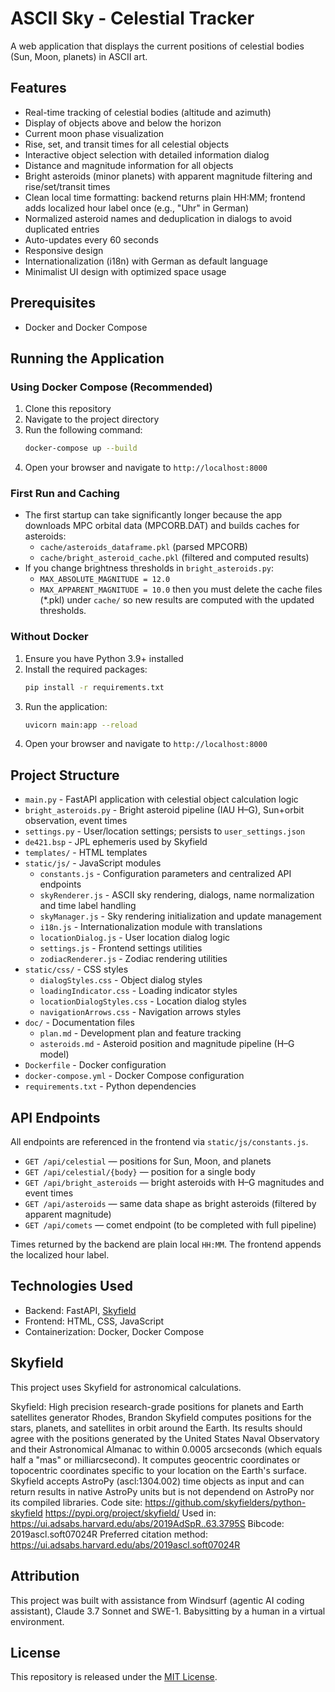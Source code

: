 # ASCII Sky - Celestial Tracker

A web application that displays the current positions of celestial bodies (Sun, Moon, planets) in ASCII art.

## Features

- Real-time tracking of celestial bodies (altitude and azimuth)
- Display of objects above and below the horizon
- Current moon phase visualization
- Rise, set, and transit times for all celestial objects
- Interactive object selection with detailed information dialog
- Distance and magnitude information for all objects
- Bright asteroids (minor planets) with apparent magnitude filtering and rise/set/transit times
- Clean local time formatting: backend returns plain HH:MM; frontend adds localized hour label once (e.g., "Uhr" in German)
- Normalized asteroid names and deduplication in dialogs to avoid duplicated entries
- Auto-updates every 60 seconds
- Responsive design
- Internationalization (i18n) with German as default language
- Minimalist UI design with optimized space usage

## Prerequisites

- Docker and Docker Compose

## Running the Application

### Using Docker Compose (Recommended)

1. Clone this repository
2. Navigate to the project directory
3. Run the following command:
   ```bash
   docker-compose up --build
   ```
4. Open your browser and navigate to `http://localhost:8000`

### First Run and Caching

- The first startup can take significantly longer because the app downloads MPC orbital data (MPCORB.DAT) and builds caches for asteroids:
  - `cache/asteroids_dataframe.pkl` (parsed MPCORB)
  - `cache/bright_asteroid_cache.pkl` (filtered and computed results)
- If you change brightness thresholds in `bright_asteroids.py`:
  - `MAX_ABSOLUTE_MAGNITUDE = 12.0`
  - `MAX_APPARENT_MAGNITUDE = 10.0`
  then you must delete the cache files (*.pkl) under `cache/` so new results are computed with the updated thresholds.

### Without Docker

1. Ensure you have Python 3.9+ installed
2. Install the required packages:
   ```bash
   pip install -r requirements.txt
   ```
3. Run the application:
   ```bash
   uvicorn main:app --reload
   ```
4. Open your browser and navigate to `http://localhost:8000`

## Project Structure

- `main.py` - FastAPI application with celestial object calculation logic
- `bright_asteroids.py` - Bright asteroid pipeline (IAU H–G), Sun+orbit observation, event times
- `settings.py` - User/location settings; persists to `user_settings.json`
- `de421.bsp` - JPL ephemeris used by Skyfield
- `templates/` - HTML templates
- `static/js/` - JavaScript modules
  - `constants.js` - Configuration parameters and centralized API endpoints
  - `skyRenderer.js` - ASCII sky rendering, dialogs, name normalization and time label handling
  - `skyManager.js` - Sky rendering initialization and update management
  - `i18n.js` - Internationalization module with translations
  - `locationDialog.js` - User location dialog logic
  - `settings.js` - Frontend settings utilities
  - `zodiacRenderer.js` - Zodiac rendering utilities
- `static/css/` - CSS styles
  - `dialogStyles.css` - Object dialog styles
  - `loadingIndicator.css` - Loading indicator styles
  - `locationDialogStyles.css` - Location dialog styles
  - `navigationArrows.css` - Navigation arrows styles
- `doc/` - Documentation files
  - `plan.md` - Development plan and feature tracking
  - `asteroids.md` - Asteroid position and magnitude pipeline (H–G model)
- `Dockerfile` - Docker configuration
- `docker-compose.yml` - Docker Compose configuration
- `requirements.txt` - Python dependencies

## API Endpoints

All endpoints are referenced in the frontend via `static/js/constants.js`.

- `GET /api/celestial` — positions for Sun, Moon, and planets
- `GET /api/celestial/{body}` — position for a single body
- `GET /api/bright_asteroids` — bright asteroids with H–G magnitudes and event times
- `GET /api/asteroids` — same data shape as bright asteroids (filtered by apparent magnitude)
- `GET /api/comets` — comet endpoint (to be completed with full pipeline)

Times returned by the backend are plain local `HH:MM`. The frontend appends the localized hour label.

## Technologies Used

- Backend: FastAPI, [Skyfield](https://rhodesmill.org/skyfield/)
- Frontend: HTML, CSS, JavaScript
- Containerization: Docker, Docker Compose

## Skyfield 

This project uses Skyfield for astronomical calculations.

Skyfield: High precision research-grade positions for planets and Earth satellites generator
Rhodes, Brandon
Skyfield computes positions for the stars, planets, and satellites in orbit around the Earth. Its results should agree with the positions generated by the United States Naval Observatory and their Astronomical Almanac to within 0.0005 arcseconds (which equals half a "mas" or milliarcsecond). It computes geocentric coordinates or topocentric coordinates specific to your location on the Earth's surface. Skyfield accepts AstroPy (ascl:1304.002) time objects as input and can return results in native AstroPy units but is not dependend on AstroPy nor its compiled libraries.
Code site:
https://github.com/skyfielders/python-skyfield
https://pypi.org/project/skyfield/
Used in:
https://ui.adsabs.harvard.edu/abs/2019AdSpR..63.3795S
Bibcode:
2019ascl.soft07024R
Preferred citation method:
https://ui.adsabs.harvard.edu/abs/2019ascl.soft07024R


## Attribution

This project was built with assistance from Windsurf (agentic AI coding assistant), Claude 3.7 Sonnet and SWE-1. Babysitting by a human in a virtual environment.


## License

This repository is released under the [MIT License](LICENSE).


